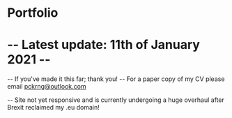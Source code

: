 # Portfolio

# --  Latest update: 11th of January 2021 -- 

-- If you've made it this far; thank you! 
-- For a paper copy of my CV please email pckrng@outlook.com

-- Site not yet responsive and is currently undergoing a huge overhaul after Brexit reclaimed my .eu domain!


